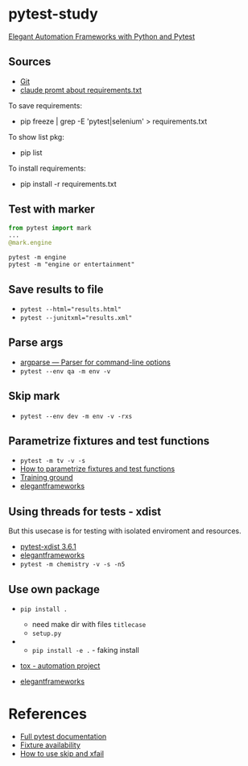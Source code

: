 # pytest-study
[Elegant Automation Frameworks with Python and Pytest](https://www.udemy.com/course/elegant-automation-frameworks-with-python-and-pytest/?couponCode=KEEPLEARNING)

## Sources
- [Git](https://github.com/nickolas-z/pytest-study)
- [claude promt about requirements.txt](https://claude.ai/chat/5f20c6eb-1a08-4a19-be9c-11e4e544e667)

To save requirements:
- pip freeze | grep -E 'pytest|selenium' > requirements.txt

To show list pkg:
- pip list

To install requirements:
- pip install -r requirements.txt

## Test with marker
```python
from pytest import mark
...
@mark.engine
```
```shell
pytest -m engine
pytest -m "engine or entertainment"
```
## Save results to file
- `pytest --html="results.html"`
- `pytest --junitxml="results.xml"`

## Parse args
- [argparse — Parser for command-line options](https://docs.python.org/3/library/argparse.html)
- `pytest --env qa -m env -v`

## Skip mark
- `pytest --env dev -m env -v -rxs`

## Parametrize fixtures and test functions

- `pytest -m tv -v -s`
- [How to parametrize fixtures and test functions](https://docs.pytest.org/en/latest/how-to/parametrize.html)
- [Training ground](https://techstepacademy.com/training-ground)
- [elegantframeworks](https://github.com/brandonblair/elegantframeworks/tree/parametrize)

## Using threads for tests - xdist
But this usecase is for testing with isolated enviroment and resources.
- [pytest-xdist 3.6.1](https://pypi.org/project/pytest-xdist/)
- [elegantframeworks](https://github.com/BrandonBlair/elegantframeworks/blob/parallel/tests/test_chemistry_results.py)
- `pytest -m chemistry -v -s -n5`

## Use own package
- `pip install .`
    - need make dir with files `titlecase`
    - `setup.py`
- - `pip install -e .` - faking install

- [tox - automation project](https://tox.wiki/en/latest/)
- [elegantframeworks](https://github.com/BrandonBlair/elegantframeworks/tree/unittesting)



# References
- [Full pytest documentation](https://docs.pytest.org/en/7.1.x/contents.html)
- [Fixture availability](https://docs.pytest.org/en/7.1.x/reference/fixtures.html#conftest-py-sharing-fixtures-across-multiple-files)
- [How to use skip and xfail](https://docs.pytest.org/en/latest/how-to/skipping.html)
